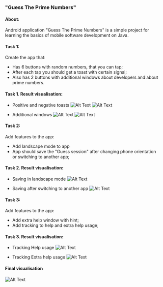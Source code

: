 ### "Guess The Prime Numbers"
#### About:
Android application "Guess The Prime Numbers" is a simple project for learning the basics of mobile software development on Java.
#### Task 1:
Create the app that:
- Has 6 buttons with random numbers, that you can tap;
- After each tap you should get a toast with certain signal;
- Also has 2 buttons with additional windows about developers and about prime numbers.
#### Task 1. Result visualisation:
* Positive and negative toasts 
![Alt Text](https://media.giphy.com/media/UkXwXVy62us1TkT2dg/giphy.gif)
![Alt Text](https://media.giphy.com/media/zau90uiGr5g8m9n2NS/giphy.gif)

* Additional windows
![Alt Text](https://media.giphy.com/media/wnsvLj4oo4CIhUlZJ6/giphy.gif)
![Alt Text](https://media.giphy.com/media/OupWijKSDoOUXydnKw/giphy.gif)
#### Task 2:
Add features to the app:
- Add landscape mode to app
- App should save the "Guess session" after changing phone orientation or switching to another app;
#### Task 2. Result visualisation:
* Saving in landscape mode
![Alt Text](https://media.giphy.com/media/ss21bfPAVmzNzJgQxg/giphy.gif)

* Saving after switching to another app
![Alt Text](https://media.giphy.com/media/TDsNFj2pdp5zVpwVFi/giphy.gif)
#### Task 3:
Add features to the app:
- Add extra help window with hint;
- Add tracking to help and extra help usage;
#### Task 3. Result visualisation:
* Tracking Help usage
![Alt Text](https://media.giphy.com/media/AcBEwjJcUIaMzX3Kyt/giphy.gif)

* Tracking Extra help usage
![Alt Text](https://media.giphy.com/media/faCqSGHkrlxy2sDGIs/giphy.gif)

#### Final visualisation
![Alt Text](https://media.giphy.com/media/aQKDlZXNshhJgGdB6U/giphy.gif)
